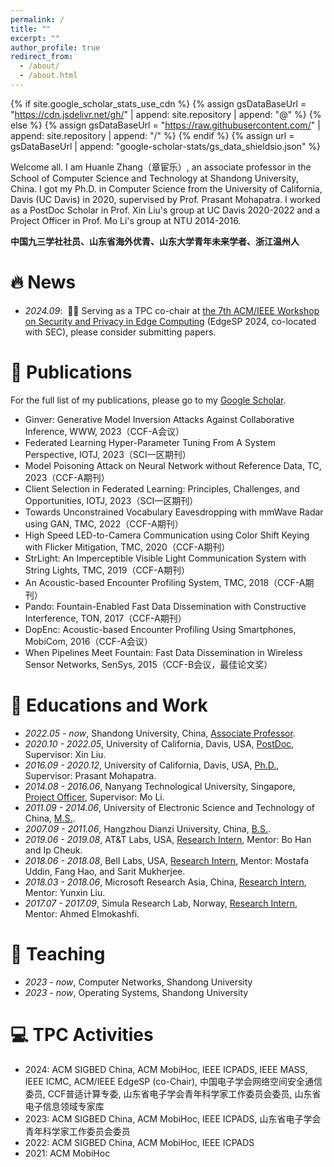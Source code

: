 ```yaml
---
permalink: /
title: ""
excerpt: ""
author_profile: true
redirect_from: 
  - /about/
  - /about.html
---
```


{% if site.google_scholar_stats_use_cdn %}
{% assign gsDataBaseUrl = "https://cdn.jsdelivr.net/gh/" | append: site.repository | append: "@" %}
{% else %}
{% assign gsDataBaseUrl = "https://raw.githubusercontent.com/" | append: site.repository | append: "/" %}
{% endif %}
{% assign url = gsDataBaseUrl | append: "google-scholar-stats/gs_data_shieldsio.json" %}

<span class='anchor' id='about-me'></span>

Welcome all. I am Huanle Zhang（章宦乐）, an associate professor in the School of Computer Science and Technology at Shandong University, China.
I got my Ph.D. in Computer Science from the University of California, Davis (UC Davis) in 2020, supervised by Prof. Prasant Mohapatra.
I worked as a PostDoc Scholar in Prof. Xin Liu's group at UC Davis 2020-2022 and a Project Officer in Prof. Mo Li's group at NTU 2014-2016.

**中国九三学社社员、山东省海外优青、山东大学青年未来学者、浙江温州人**


# 🔥 News
- *2024.09*: &nbsp;🎉🎉 Serving as a TPC co-chair at [the 7th ACM/IEEE Workshop on Security and Privacy in Edge Computing](https://acm-ieee-sec.org/2024/interact_security.php) (EdgeSP 2024, co-located with SEC), please consider submitting papers. 


# 📝 Publications 

For the full list of my publications, please go to my [Google Scholar](https://scholar.google.com/citations?user=Xm4NYnsAAAAJ).

- Ginver: Generative Model Inversion Attacks Against Collaborative Inference, WWW, 2023（CCF-A会议）
- Federated Learning Hyper-Parameter Tuning From A System Perspective, IOTJ, 2023（SCI一区期刊）
- Model Poisoning Attack on Neural Network without Reference Data, TC, 2023（CCF-A期刊）
- Client Selection in Federated Learning: Principles, Challenges, and Opportunities, IOTJ, 2023（SCI一区期刊）
- Towards Unconstrained Vocabulary Eavesdropping with mmWave Radar using GAN, TMC, 2022（CCF-A期刊）
- High Speed LED-to-Camera Communication using Color Shift Keying with Flicker Mitigation, TMC, 2020（CCF-A期刊）
- StrLight: An Imperceptible Visible Light Communication System with String Lights, TMC, 2019（CCF-A期刊）
- An Acoustic-based Encounter Profiling System, TMC, 2018（CCF-A期刊）
- Pando: Fountain-Enabled Fast Data Dissemination with Constructive Interference, TON, 2017（CCF-A期刊）
- DopEnc: Acoustic-based Encounter Profiling Using Smartphones, MobiCom, 2016（CCF-A会议）
- When Pipelines Meet Fountain: Fast Data Dissemination in Wireless Sensor Networks, SenSys, 2015（CCF-B会议，最佳论文奖）


# 📖 Educations and Work
- *2022.05 -  now*, Shandong University, China, <u>Associate Professor</u>. 
- *2020.10 - 2022.05*, University of California, Davis, USA, <u>PostDoc</u>, Supervisor: Xin Liu. 
- *2016.09 - 2020.12*, University of California, Davis, USA, <u>Ph.D.</u>, Supervisor: Prasant Mohapatra. 
- *2014.08 - 2016.06*, Nanyang Technological University, Singapore, <u>Project Officer</u>, Supervisor: Mo Li.
- *2011.09 - 2014.06*, University of Electronic Science and Technology of China, <u>M.S.</u>.
- *2007.09 - 2011.06*, Hangzhou Dianzi University, China, <u>B.S.</u>.
- *2019.06 - 2019.08*, AT&T Labs, USA, <u>Research Intern</u>, Mentor: Bo Han and Ip Cheuk.
- *2018.06 - 2018.08*, Bell Labs, USA, <u>Research Intern</u>, Mentor: Mostafa Uddin, Fang Hao, and Sarit Mukherjee.
- *2018.03 - 2018.06*, Microsoft Research Asia, China, <u>Research Intern</u>, Mentor: Yunxin Liu.
- *2017.07 - 2017.09*, Simula Research Lab, Norway,  <u>Research Intern</u>, Mentor: Ahmed Elmokashfi.


# 🔭 Teaching
- *2023 - now*, Computer Networks, Shandong University
- *2023 - now*, Operating Systems, Shandong University


# 💻 TPC Activities

- 2024: ACM SIGBED China, ACM MobiHoc, IEEE ICPADS, IEEE MASS, IEEE ICMC, ACM/IEEE EdgeSP (co-Chair), 中国电子学会网络空间安全通信委员, CCF普适计算专委, 山东省电子学会青年科学家工作委员会委员, 山东省电子信息领域专家库
- 2023: ACM SIGBED China, ACM MobiHoc, IEEE ICPADS, 山东省电子学会青年科学家工作委员会委员
- 2022: ACM SIGBED China, ACM MobiHoc, IEEE ICPADS
- 2021: ACM MobiHoc